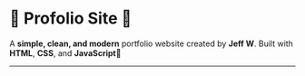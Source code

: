 # 🌟 Profolio Site 🌟  

A **simple, clean, and modern** portfolio website created by **Jeff W**. Built with **HTML**, **CSS**, and **JavaScript**🎨  

---
